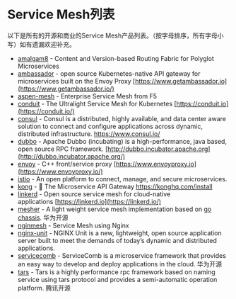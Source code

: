 # Service Mesh列表

以下是所有的开源和商业的Service Mesh产品列表。（按字母排序，所有字母小写）如有遗漏欢迎补充。

- [amalgam8](https://github.com/amalgam8/amalgam8) - Content and Version-based Routing Fabric for Polyglot Microservices
- [ambassador](https://github.com/datawire/ambassador) - open source Kubernetes-native API gateway for microservices built on the Envoy Proxy [https://www.getambassador.io](https://www.getambassador.io/)
- [aspen-mesh](https://github.com/aspenmesh) - Enterprise Service Mesh from F5
- [conduit](https://conduit.io/) - The Ultralight Service Mesh for Kubernetes [https://conduit.io](https://conduit.io/)
- [consul](https://github.com/hashicorp/consul) - Consul is a distributed, highly available, and data center aware solution to connect and configure applications across dynamic, distributed infrastructure. <https://www.consul.io/>
- [dubbo](https://github.com/apache/incubator-dubbo) - Apache Dubbo (incubating) is a high-performance, java based, open source RPC framework. [http://dubbo.incubator.apache.org](http://dubbo.incubator.apache.org/)
- [envoy](https://github.com/envoyproxy/envoy) - C++ front/service proxy [https://www.envoyproxy.io](https://www.envoyproxy.io/)
- [istio](https://github.com/istio) - An open platform to connect, manage, and secure microservices.
- [kong](https://github.com/Kong/kong) - 🐒 The Microservice API Gateway <https://konghq.com/install>
- [linkerd](https://github.com/linkerd/linkerd) - Open source service mesh for cloud-native applications [https://linkerd.io](https://linkerd.io/)
- [mesher](https://github.com/go-mesh/mesher) - A light weight service mesh implementation based on [go chassis](https://github.com/ServiceComb/go-chassis). 华为开源
- [nginmesh](https://github.com/nginmesh/nginmesh) - Service Mesh using Nginx
- [nginx-unit](https://github.com/nginx/unit) - NGINX Unit is a new, lightweight, open source application server built to meet the demands of today’s dynamic and distributed applications.
- [servicecomb](https://github.com/ServiceComb) - ServiceComb is a microservice framework that provides an easy way to develop and deploy applications in the cloud. 华为开源
- [tars](https://github.com/Tencent/Tars) - Tars is a highly performance rpc framework based on naming service using tars protocol and provides a semi-automatic operation platform. 腾讯开源

